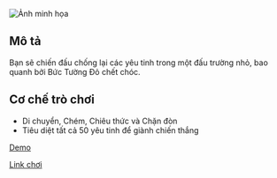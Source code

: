 ![Ảnh minh họa](https://drive.google.com/uc?export=view&id=1hSfe8sPp6_aFt9baztRqeAEuiB-CQeaB)

## Mô tả

Bạn sẽ chiến đấu chống lại các yêu tinh trong một đấu trường nhỏ, bao quanh bởi Bức Tường Đỏ chết chóc.

## Cơ chế trò chơi

- Di chuyển, Chém, Chiêu thức và Chặn đòn
- Tiêu diệt tất cả 50 yêu tinh để giành chiến thắng

[Demo](https://drive.google.com/file/d/1chZqzuIfEHWHioCuozqu9xxOgxm7mDHu/view?usp=drive_link)

[Link chơi](https://datdev.itch.io/orc-survivor)
